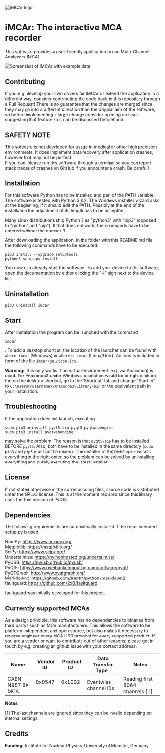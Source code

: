![iMCAr logo](design/logo/logo_wide.png)

# iMCAr: The interactive MCA recorder

This software provides a user-friendly application to use Multi-Channel Analyzers (MCA).

![Screenshot of iMCAr with example data](screenshot.png)

## Contributing
If you e.g. develop your own drivers for iMCAr or extend the application in a different way, consider contributing the code back to this repository through a Pull Request! There is no guarantee that the changes are merged since they may go into a different direction than the original aim of the software, so before implementing a large change consider opening an issue suggesting that feature so it can be discussed beforehand.

## SAFETY NOTE
This software is not developed for usage in medical or other high precision environments. It does implement data recovery after application crashes, however that may not be perfect.  
If you can, please run this software through a terminal so you can report stack traces of crashes on GitHub if you encounter a crash.
Be careful!

## Installation

For this software Python has to be installed and part of the PATH variable. The software is tested with Python 3.8.2. The Windows installer wizard asks at the beginning, if it should edit the PATH. Possibly at the end of the installation the adjustment of its length has to be accepted.

Many Linux distributions ship Python 3 as "python3" with "pip3" (opposed to "python" and "pip"). If that does not work, the commands have to be entered without the number 3.

After downloading the application, in the folder with this README.md file the following commands have to be executed:

```
pip3 install --upgrade setuptools
python3 setup.py install
```

You now can already start the software. To add your device to the software, open the documentation by either clicking the "➕" sign next to the device list.

## Uninstallation

```
pip3 uninstall imcar
```

## Start

After installation the program can be launched with the command

```
imcar
```

. To add a desktop shortcut, the location of the launcher can be found with `where imcar` (Windows) or `whereis imcar` (Linux/Unix). An icon is included in form of the file `imcar/gui/icon.ico`.

**Warning:** This only works if no virtual environment (e.g. via Anaconda) is used. For Anaconda3 under Windows, a solution would be to right click on the on the desktop shortcut, go to the 'Shortcut' tab and change "Start in" to `C:\Users\<username>\Anaconda3\Library\bin` or the equivalent path in your installation.

## Troubleshooting

If the application does not launch, executing
```
sudo pip3 uninstall pyqt5-sip pyqt5 pyqtwebengine
sudo pip3 install pyqtwebengine
```
may solve the problem. The reason is that `pyqt5-sip` has to be installed BEFORE `pyqt5`. Also, both have to be installed in the same directory (`sudo pip3` and `pip3` must not be mixed). The installer of `PyQtWebEngine` installs everything in the right order, so the problem can be solved by uninstalling everything and purely executing the latest installer.

## License

If not stated otherwise in the corresponding files, source code is distributed unter the GPLv3 license. This is at the moment required since this library uses the free version of PyQt5.

## Dependencies

The following requirements are automatically installed if the recommended setup.py is used.

NumPy: <https://www.numpy.org/>  
Matplotlib: <https://matplotlib.org/>  
SciPy: <https://www.scipy.org/>  
Uncertainties: <https://pythonhosted.org/uncertainties/>  
PyUSB: <https://pyusb.github.io/pyusb/>  
PyQt5: <https://www.riverbankcomputing.com/software/pyqt/>  
PyQTGraph: <http://www.pyqtgraph.org/>  
Markdown2: <https://github.com/trentm/python-markdown2>  
faultguard: <https://github.com/2xB/faultguard>  

faultguard was initially developed for this project.

## Currently supported MCAs
As a design principle, this software has no dependencies to binaries from third partys such as MCA manufacturers. This allows the software to be platform independent and open source, but also makes it necessary to reverse engineer every MCA USB protocol for every supported product. If you are a vendor or want to contribute out of other reasons, please get in touch by e.g. creating an github issue with your contact address.


| Name             &nbsp;| Vendor ID   &nbsp;| Product ID    &nbsp;| Data Transfer Type   &nbsp;| Notes                            |
| -----------------------| ------------------| --------------------| ---------------------------| ---------------------------------|
| CAEN N957 8K MCA &nbsp;| 0x0547      &nbsp;| 0x1002        &nbsp;| Eventwise channel IDs&nbsp;| Reading first 8064 channels [1]  |


**Notes**  

[1] The last channels are ignored since they can be invalid depending on internal settings.


## Credits
**Funding:** Institute for Nuclear Physics, University of Münster, Germany
